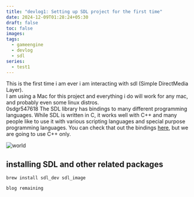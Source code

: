 ```yaml
---
title: "devlog1: Setting up SDL project for the first time"
date: 2024-12-09T01:28:24+05:30
draft: false
toc: false
images:
tags:
  - gameengine
  - devlog
  - sdl
series: 
  - test1
---
```


This is the first time i am ever i am interacting with sdl (Simple DirectMedia Layer).  
I am using a Mac for this project and everything i do will work for any mac, and probably even some linux distros.  
0sdgr547618 
The SDL library has bindings to many different programming languages. While SDL is written in C, it works well with C++ and many people like to use it with various scripting languages and special purpose programming languages. You can check that out the bindings [here](https://libsdl.org/languages.php), but we are going to use C++ only.  

![world](https://i.imgur.com/ajEEL5k.jpeg "world")	

## installing SDL and other related packages

``
  brew install sdl_dev sdl_image 
``

`blog remaining`